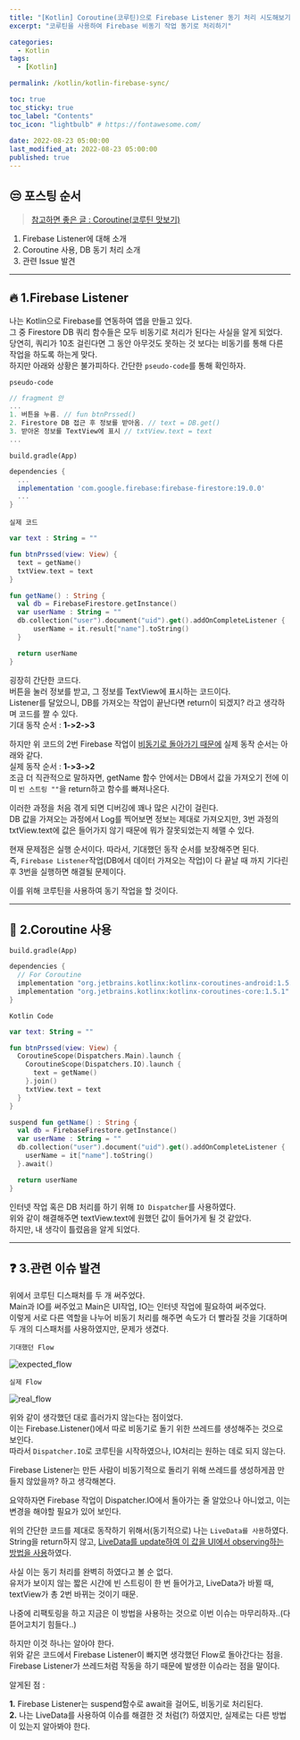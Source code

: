 ```yaml
---
title: "[Kotlin] Coroutine(코루틴)으로 Firebase Listener 동기 처리 시도해보기" 
excerpt: "코루틴을 사용하여 Firebase 비동기 작업 동기로 처리하기" 

categories:
  - Kotlin
tags:
  - [Kotlin]

permalink: /kotlin/kotlin-firebase-sync/

toc: true
toc_sticky: true
toc_label: "Contents"
toc_icon: "lightbulb" # https://fontawesome.com/
 
date: 2022-08-23 05:00:00
last_modified_at: 2022-08-23 05:00:00
published: true
---
```


## 😒 포스팅 순서

> [참고하면 좋은 글 : Coroutine(코루틴 맛보기)](https://kdjun97.github.io/kotlin/kotlin-coroutine/)  

1. Firebase Listener에 대해 소개  
1. Coroutine 사용, DB 동기 처리 소개
1. 관련 Issue 발견

---  

## 🔥 1.Firebase Listener

나는 Kotlin으로 Firebase를 연동하여 앱을 만들고 있다.  
그 중 Firestore DB 쿼리 함수들은 모두 비동기로 처리가 된다는 사실을 알게 되었다.  
당연히, 쿼리가 10초 걸린다면 그 동안 아무것도 못하는 것 보다는 비동기를 통해 다른 작업을 하도록 하는게 맞다.  
하지만 아래와 상황은 불가피하다. 간단한 `pseudo-code`를 통해 확인하자.  

`pseudo-code`  

```kotlin
// fragment 안
...
1. 버튼을 누름. // fun btnPrssed()
2. Firestore DB 접근 후 정보를 받아옴. // text = DB.get()
3. 받아온 정보를 TextView에 표시 // txtView.text = text
...
```  

`build.gradle(App)`  

```gradle
dependencies {
  ...
  implementation 'com.google.firebase:firebase-firestore:19.0.0'
  ...
}
```  

`실제 코드`  

```kotlin
var text : String = ""

fun btnPrssed(view: View) {
  text = getName()
  txtView.text = text
}

fun getName() : String {
  val db = FirebaseFirestore.getInstance()
  var userName : String = ""
  db.collection("user").document("uid").get().addOnCompleteListener {
	  userName = it.result["name"].toString()
  }

  return userName
}

```  

굉장히 간단한 코드다.  
버튼을 눌러 정보를 받고, 그 정보를 TextView에 표시하는 코드이다.  
Listener를 달았으니, DB를 가져오는 작업이 끝난다면 return이 되겠지? 라고 생각하며 코드를 짤 수 있다.  
기대 동작 순서 : **1->2->3**  

하지만 위 코드의 2번 Firebase 작업이 <u>비동기로 돌아가기 때문에</u> 실제 동작 순서는 아래와 같다.  
실제 동작 순서 : **1->3->2**  
조금 더 직관적으로 말하자면, getName 함수 안에서는 DB에서 값을 가져오기 전에 이미 `빈 스트링 ""`을 return하고 함수를 빠져나온다.  

이러한 과정을 처음 겪게 되면 디버깅에 꽤나 많은 시간이 걸린다.  
DB 값을 가져오는 과정에서 Log를 찍어보면 정보는 제대로 가져오지만, 3번 과정의 txtView.text에 값은 들어가지 않기 때문에 뭐가 잘못되었는지 헤맬 수 있다.  

현재 문제점은 실행 순서이다. 따라서, 기대했던 동작 순서를 보장해주면 된다.  
즉, `Firebase Listener`작업(DB에서 데이터 가져오는 작업)이 다 끝날 때 까지 기다린 후 3번을 실행하면 해결될 문제이다.  

이를 위해 코루틴을 사용하여 동기 작업을 할 것이다.  

---  

## 🧩 2.Coroutine 사용

`build.gradle(App)`  

```gradle
dependencies { 
  // For Coroutine
  implementation "org.jetbrains.kotlinx:kotlinx-coroutines-android:1.5.1"
  implementation "org.jetbrains.kotlinx:kotlinx-coroutines-core:1.5.1"
}
```  

`Kotlin Code`  

```kotlin
var text: String = ""

fun btnPrssed(view: View) {
  CoroutineScope(Dispatchers.Main).launch {
    CoroutineScope(Dispatchers.IO).launch {
      text = getName()
	}.join()
    txtView.text = text
  }
}

suspend fun getName() : String {
  val db = FirebaseFirestore.getInstance()
  var userName : String = ""
  db.collection("user").document("uid").get().addOnCompleteListener {
    userName = it["name"].toString()
  }.await()

  return userName
}
```  

인터넷 작업 혹은 DB 처리를 하기 위해 `IO Dispatcher`를 사용하였다.  
위와 같이 해결해주면 textView.text에 원했던 값이 들어가게 될 것 같았다.  
하지만, 내 생각이 틀렸음을 알게 되었다.  

---  

## ❓ 3.관련 이슈 발견

위에서 코루틴 디스패처를 두 개 써주었다.  
Main과 IO를 써주었고 Main은 UI작업, IO는 인터넷 작업에 필요하여 써주었다.  
이렇게 서로 다른 역할을 나누어 비동기 처리를 해주면 속도가 더 빨라질 것을 기대하며 두 개의 디스패처를 사용하였지만, 문제가 생겼다.  

`기대했던 Flow`  

![expected_flow](/assets/images/post_img/kotlin/kotlin-firebase-sync/expected_flow.png)  

`실제 Flow`  

![real_flow](/assets/images/post_img/kotlin/kotlin-firebase-sync/real_flow.png)  

위와 같이 생각했던 대로 흘러가지 않는다는 점이었다.  
이는 Firebase.Listener()에서 따로 비동기로 돌기 위한 쓰레드를 생성해주는 것으로 보인다.  
따라서 `Dispatcher.IO`로 코루틴을 시작하였으나, IO처리는 원하는 데로 되지 않는다.  

Firebase Listener는 만든 사람이 비동기적으로 돌리기 위해 쓰레드를 생성하게끔 만들지 않았을까? 하고 생각해본다.  

요약하자면 Firebase 작업이 Dispatcher.IO에서 돌아가는 줄 알았으나 아니었고, 이는 변경을 해야할 필요가 있어 보인다.  

위의 간단한 코드를 제대로 동작하기 위해서(동기적으로) 나는 `LiveData를 사용`하였다.  
String을 return하지 않고, <u>LiveData를 update하여 이 값을 UI에서 observing하는 방법을 사용</u>하였다.  

사실 이는 동기 처리를 완벽히 하였다고 볼 순 없다.  
유저가 보이지 않는 짧은 시간에 빈 스트링이 한 번 들어가고, LiveData가 바뀔 때, textView가 총 2번 바뀌는 것이기 때문.  

나중에 리팩토링을 하고 지금은 이 방법을 사용하는 것으로 이번 이슈는 마무리하자..(다 뜯어고치기 힘들다..)  

하지만 이것 하나는 알아야 한다.  
위와 같은 코드에서 Firebase Listener이 빠지면 생각했던 Flow로 돌아간다는 점을.  
Firebase Listener가 쓰레드처럼 작동을 하기 때문에 발생한 이슈라는 점을 말이다.  

알게된 점 :  

**1.** Firebase Listener는 suspend함수로 await을 걸어도, 비동기로 처리된다.  
**2.** 나는 LiveData를 사용하여 이슈를 해결한 것 처럼(?) 하였지만, 실제로는 다른 방법이 있는지 알아봐야 한다.  